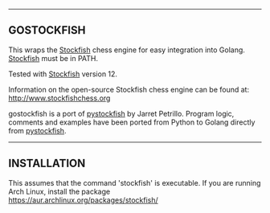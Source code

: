 -----------
GOSTOCKFISH
-----------

This wraps the [Stockfish] chess engine for easy integration into Golang. [Stockfish] must be in PATH.

Tested with [Stockfish] version 12.

Information on the open-source Stockfish chess engine can be found at:
http://www.stockfishchess.org

gostockfish is a port of [pystockfish] by Jarret Petrillo. Program logic, comments and examples have been ported from Python to Golang directly from [pystockfish].

------------
INSTALLATION
------------

This assumes that the command 'stockfish' is executable.
If you are running Arch Linux, install the package https://aur.archlinux.org/packages/stockfish/

[Stockfish]: https://stockfishchess.org/
[pystockfish]: https://github.com/iamjarret/pystockfish/